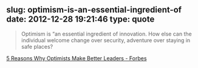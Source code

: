 slug: optimism-is-an-essential-ingredient-of
date: 2012-12-28 19:21:46
type: quote
---

> Optimism is “an essential ingredient of innovation. How else can the individual welcome change over security, adventure over staying in safe places?

[5 Reasons Why Optimists Make Better Leaders - Forbes](http://www.forbes.com/sites/carminegallo/2012/08/08/5-reasons-why-optimists-make-better-leaders/)
